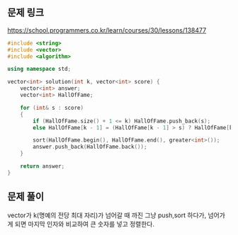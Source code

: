 ## 문제 링크
https://school.programmers.co.kr/learn/courses/30/lessons/138477

```cpp
#include <string>
#include <vector>
#include <algorithm>

using namespace std;

vector<int> solution(int k, vector<int> score) {
	vector<int> answer;
	vector<int> HallOfFame;

	for (int& s : score)
	{
		if (HallOfFame.size() + 1 <= k) HallOfFame.push_back(s);
		else HallOfFame[k - 1] = (HallOfFame[k - 1] > s) ? HallOfFame[k - 1] : s;

		sort(HallOfFame.begin(), HallOfFame.end(), greater<int>());
		answer.push_back(HallOfFame.back());
	}

	return answer;
}
```

## 문제 풀이
vector가 k(명예의 전당 최대 자리)가 넘어갈 때 까진 그냥 push,sort 하다가, 넘어가게 되면 마지막 인자와 비교하여 큰 숫자를 넣고 정렬한다. 
